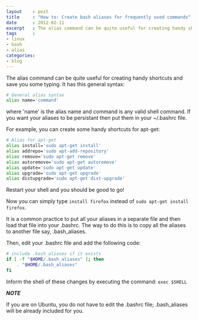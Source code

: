 ```yaml
---
layout    : post
title     : "How to: Create bash aliases for frequently used commands"
date      : 2012-02-11
excerpt   : The alias command can be quite useful for creating handy shortcuts
tags      :
- linux
- bash
- alias
categories:
- blog
---
```

The alias command can be quite useful for creating handy shortcuts and save you some typing. It has this general syntax:

```bash
# General alias syntax
alias name='command'
```

where 'name' is the alias name and command is any valid shell command. If you want your aliases to be persistant then put them in your ~/.bashrc file.

For example, you can create some handy shortcuts for apt-get:

```bash
# Alias for apt-get
alias install='sudo apt-get install'
alias addrepo='sudo apt-add-repository'
alias remove='sudo apt-get remove'
alias autoremove='sudo apt-get autoremove'
alias update='sudo apt-get update'
alias upgrade='sudo apt-get upgrade'
alias distupgrade='sudo apt-get dist-upgrade'
```

Restart your shell and you should be good to go!

Now you can simply type `install firefox` instead of `sudo apt-get install firefox`.

It is a common practice to put all your aliases in a separate file and then load that file into your .bashrc. The way to do this is to copy all the aliases to another file say, .bash_aliases.

Then, edit your .bashrc file and add the following code:

```bash
# include .bash_aliases if it exists
if [ -f "$HOME/.bash_aliases" ]; then
    . "$HOME/.bash_aliases"
fi
```

Inform the shell of these changes by executing the command: `exec $SHELL`

***NOTE***

If you are on Ubuntu, you do not have to edit the .bashrc file; .bash_aliases will be already included for you.
